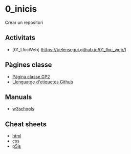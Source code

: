 # 0_inicis
Crear un repositori

## Activitats
* [01_LlocWeb] (https://belensegui.github.io/01_lloc_web/)

## Pàgines classe
* [Pàgina classe GP2](https://arquesm.github.io/2GP/)
* [Llenguatge d'etiquetes Github](https://github.com/adam-p/markdown-here/wiki/Markdown-Cheatsheet#images)

## Manuals
* [w3schools](https://www.w3schools.com)

## Cheat sheets
* [html](https://websitesetup.org/HTML5-cheat-sheet.pdf)
* [css](https://websiteeup.org/wp-content/uploads/2016/10wsu)
* [p5js](https://github.com/bmoren/p5js-cheat-sheet)
